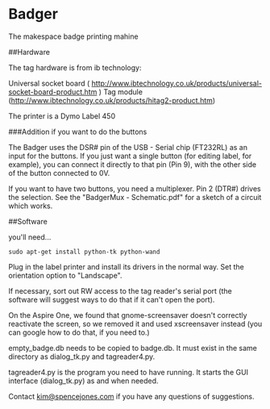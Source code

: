 Badger
======


The makespace badge printing mahine


##Hardware

The tag hardware is from ib technology:

Universal socket board ( http://www.ibtechnology.co.uk/products/universal-socket-board-product.htm )
Tag module (http://www.ibtechnology.co.uk/products/hitag2-product.htm)

The printer is a Dymo Label 450

###Addition if you want to do the buttons

The Badger uses the DSR# pin of the USB - Serial chip (FT232RL) as an input for the buttons. If you just want a single button (for editing label, for example), you can connect it directly to that pin (Pin 9), with the other side of the button connected to 0V.

If you want to have two buttons, you need a multiplexer. Pin 2 (DTR#) drives the selection. See the "BadgerMux - Schematic.pdf" for a sketch of a circuit which works.

##Software

you'll need...

    sudo apt-get install python-tk python-wand

Plug in the label printer and install its drivers in the normal way. Set the orientation option to "Landscape".


If necessary, sort out RW access to the tag reader's serial port (the software will suggest ways to do that if it can't open the port).

On the Aspire One, we found that gnome-screensaver doesn't correctly reactivate the screen, so we removed it and used xscreensaver instead (you can google how to do that, if you need to.)

empty_badge.db needs to be copied to badge.db. It must exist in the same directory as dialog_tk.py and tagreader4.py.

tagreader4.py is the program you need to have running. It starts the GUI interface (dialog_tk.py) as and when needed.



Contact kim@spencejones.com if you have any questions of suggestions.

